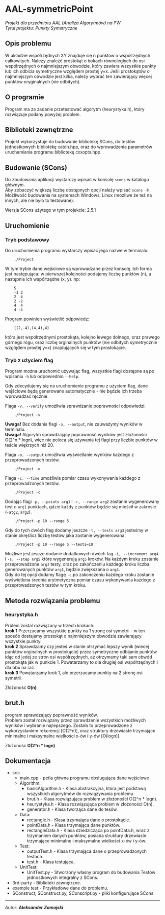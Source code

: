 # AAL-symmetricPoint  
_Projekt dla przedmiotu AAL (Analiza Algorytmów) na PW_  
_Tytuł projektu: Punkty Symetryczne_  


## Opis problemu  
W układzie współrzędnych XY znajduje się n punktów o współrzędnych całkowitych. Należy znaleźć prostokąt o bokach równoległych do osi współrzędnych o najmniejszym obwodzie, który zawiera wszystkie punkty lub ich odbicia symetryczne względem prostej y=x. Jeśli prostokątów o najmniejszym obwodzie jest kilka, należy wybrać ten zawierający więcej punktów oryginalnych (nie odbitych).  

## O programie  
Program ma za zadanie przetestować algorytm (heurystyka.h), który rozwiązuje podany powyżej problem.  

## Biblioteki zewnętrzne  
Projekt wykorzystuje do budowanie bibliotekę SCons, do testów jednostkowych bibliotekę catch.hpp, oraz do wprowadzenia parametrów uruchamiania programu bibliotekę cxxopts.hpp.  

## Budowanie (SCons)  
Do zbudowania aplikacji wystarczy wpisać w konsolę `scons` w katalogu głównym.  
Aby zobaczyć większą liczbę dostępnych opcji należy wpisać `scons -h`.  
Możliwość budowania na systemach Windows, Linux (możliwe że też na innych, ale nie było to testowane).  

Wersja SCons użytego w tym projekcie: 2.5.1   

## Uruchomienie  
### Tryb podstawowy  
Do uruchomienia programu wystarczy wpisać jego nazwe w terminalu:  
```
	./Project
```
W tym trybie dane wejściowe są wprowadzane przez konsolę. Ich forma jest następująca: w pierwszej kolejności podajemy liczbę punktów (n), a następnie ich współrzędne (x, y). np:  
```
	5
	-1 2
	2  4
	2 -2
	4  4
	4 -4
```
Program powinien wyświetlić odpowiedz:  
```	
	[(2,-4),(4,4),4]
```
która jest współrzędnymi prostokąta, kolejno lewego dolnego, oraz prawego górnego rógu, oraz liczbę orginalnych punktów (nie odbitych symetrycznie względem  prostej y=x) znajdujących się w tym prostokącie.  

### Tryb z użyciem flag  
Program można uruchomić używając flag, wszystkie flagi dostępne są po wpisaniu `-h` lub odpowiednio `--help`.  

Gdy zdecydujemy się na uruchomienie programu z użyciem flag, dane wejściowe będą generowane automatycznie - nie będzie ich trzeba wprowadzać ręcznie.  

Flaga `-v, --verify` umożliwia sprawdzanie poprawności odpowiedzi.  
```
	./Project -v
```
__Uwaga!__ Bez dodania flagi `-o, --output`, nie zauważymy wyników w terminalu.  
__Uwaga!__ Algorytm sprawdzający poprawność wyników jest złożoności O(2^n * logn), więc nie poleca się używania tej flagi przy liczbie punktów w teście więkrzych niż 20.  

Flaga `-o, --output` umożliwia wyświetlanie wyników każdego z przeprowadzonych testów.  
```	
	./Project -o
```
Flaga `-c, --time` umożliwia pomiar czasu wykonywania każdego z przeprowadzonych testów.  
```	
	./Project -c
```
Dodając flagi `-p, --points arg1` i `-r, --range arg2` zostanie wygenerowany test o `arg1` punktach, gdzie każdy z punktów będzie się mieścił w zakresie (`-atg2`, `arg2`).  
```	
	./Project -p 10 --range 5
```
Gdy do tych dwóch flag dodamy jeszcze `-t, --tests arg3` jesteśmy w stanie okręślicz liczbę testów jaka zostanie wygenerowana.  
```	
	./Project -p 10 --range 5 --tests=10
```
Możliwe jest jescze dodanie dodatkowych dwóch fag `-i, --increment arg4` i `-s, --step arg5` które wygenerują `arg5` kroków. Na każdym kroku zostanie przeprowadzone `arg3` testy, oraz po zakończeniu każdego kroku liczba generowanych punktów `arg1`, będzie zwiększana o `arg4`.  
Gdy do tej opcji dodamy flagę `-c` po zakończeniu każdego kroku zostanie wyświetlona średnia arytmetyczna pomiar czasu wykonywania każdego z przeprowadzonych testów w tym kroku.  

## Metoda rozwiązania problemu  
### heurystyka.h  
Prblem został rozwiązany w trzech krokach:  
__krok 1__ Przerzucamy wszystkie punkty na 1 stronę osi symetrii - w ten sposób dostajemy prostokąt o najmniejszym obwodzie zawierający wszystkie punkty.  
__krok 2__ Sprawdzamy czy jesteś w stanie otrzymać lepszy wynik (wiecej punktów orginalnych w prostokącie) przez symetryczne odbijanie punktów idąc od jedej ze stron osi wspólrzędnych, aż otrzymamy taki sam obwód prostokąta jak w punkcie 1. Powatarzamy to dla drugiej osi współrzędnych i dla obu na raz.  
__krok 3__ Powatarzamy krok 1, ale przerzucamy punkty na 2 stronę osi symetrii.  

Złożoność __O(n)__  

## brut.h  
program sprawdzający poprawność wyników.  
Problem został rozwiązany przez sprawdzenie wszystkich możliwych wyników i wybranie najlepszego. Zostało to przeprowadzone z wykorzystaniem rekurencji [O(2^n)], oraz struktury drzewiaste trzymające minimalne i maksymalne wielkości x-ów i y-ów [O(logn)].  

Złożoność __O(2^n * logn)__  

## Dokumentacja  
* src:  
	*  main.cpp - petla główna programu obsługująca dane wejściowe  
	*  Algorithm:  
		* basicAlgorithm.h - Klasa abstrakcyjna, która jest podstawą wszystkich algorytmów do rozwiązywania problemu.  
		* brut.h - Klasa rozwiązująca problem w złożoności O(2^n * logn).  
		* heurystyka.h - Klasa rozwiązująca problem w złożoności O(n).  
		* generator.h - Klasa tworząca dane do tesów.  
	* Data:  
		* rectangle.h - Klasa trzymająca dane o prostokącie.  
		* pointData.h - Klasa trzymająca dane punktów.  
		* rectangleData.h - Klasa dziedzicząca po pointData.h, wraz z trzymaniem danych punktów, posiada struktury drzewiaste trzymające minimalne i maksymalne wielkości x-ów i y-ów.  
	* Test:  
		* outputTest.h - Klasa trzymająca dane o przeprowadzonych testach.  
		* test.h - Klasa testująca.  
	* UnitTest:  
		* UnitTest.py - Stworzony własny program do budowania Testów jednostkowych integralny z SCons.  
* 3rd-party - Biblioteki zewnętrzne.  
* example test - Przykładowe dane do problemu.  
* SConstruct, SConstruct.py, SConscript.py - pliki konfigurujące SCons  

---
Autor: ___Aleksander Zamojski___  
